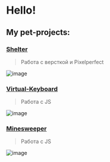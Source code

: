 # Hello!
## My pet-projects:
### [Shelter](https://rolling-scopes-school.github.io/donteday-JSFE2023Q1/shelter/index.html)
> Работа с версткой и Pixelperfect

![image](https://github.com/donteday/donteday_cv/assets/124591767/b891384c-fe51-4cee-927b-dd25134e9031)

### [Virtual-Keyboard](https://donteday.github.io/virtual-keyboard/index.html)
> Работа с JS

![image](https://github.com/donteday/donteday_cv/assets/124591767/e5e01798-a362-4741-83c5-5775d63bae04)

### [Minesweeper](https://rolling-scopes-school.github.io/donteday-JSFE2023Q1/minesweeper/index.html)
> Работа с JS

![image](https://github.com/donteday/donteday_cv/assets/124591767/f8dfa72e-6299-488f-87fc-d956e0ed4108)

